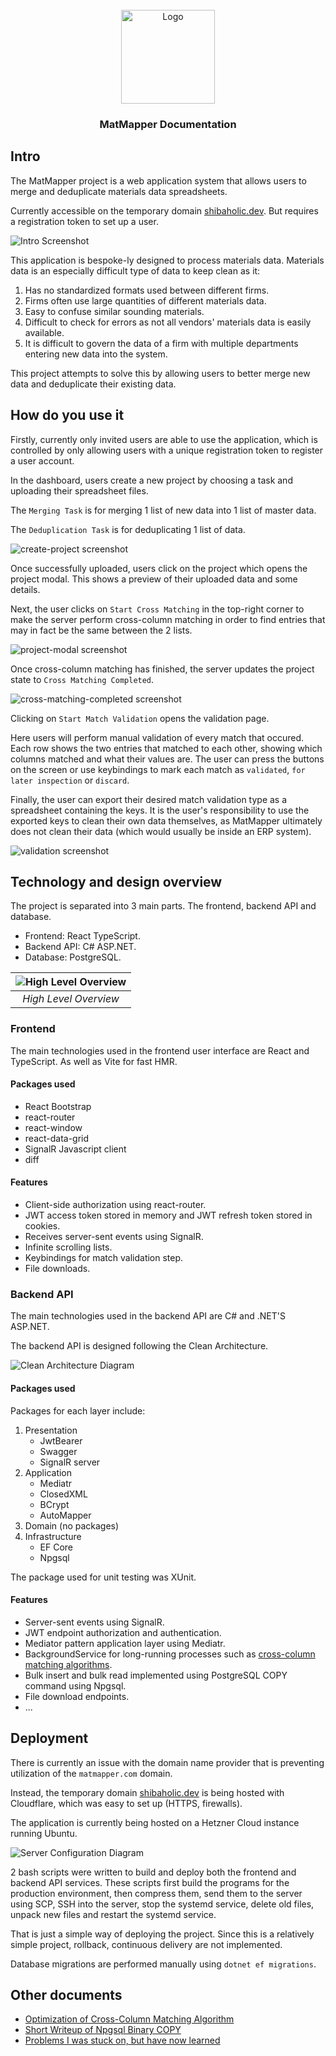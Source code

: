 
<br />
<div align="center">
  <a href="https://github.com/othneildrew/Best-README-Template">
    <img src="assets/matmapper_logo_2.png" alt="Logo" height="150">
  </a>

<h3 align="center">MatMapper Documentation</h3>
</div>

## Intro

The MatMapper project is a web application system that allows users to merge and 
deduplicate materials data spreadsheets.

Currently accessible on the temporary domain [shibaholic.dev](shibaholic.dev). 
But requires a registration token to set up a user.

![Intro Screenshot](assets/intro.png)

This application is bespoke-ly designed to process materials data. 
Materials data is an especially difficult type of data to keep clean as it:

1. Has no standardized formats used between different firms.
2. Firms often use large quantities of different materials data.
3. Easy to confuse similar sounding materials.
4. Difficult to check for errors as not all vendors' materials data is easily available.
5. It is difficult to govern the data of a firm with multiple departments entering new data into the system.

This project attempts to solve this by allowing users to better merge new data and 
deduplicate their existing data.

## How do you use it

Firstly, currently only invited users are able to use the application, 
which is controlled by only allowing users with a unique registration token to register a user account.

In the dashboard, users create a new project by choosing a task and 
uploading their spreadsheet files.

The `Merging Task` is for merging 1 list of new data into 1 list of master data.

The `Deduplication Task` is for deduplicating 1 list of data.

![create-project screenshot](assets/create-project.png)

Once successfully uploaded, users click on the project which opens the project modal. 
This shows a preview of their uploaded data and some details.

Next, the user clicks on `Start Cross Matching` in the top-right corner to make the server 
perform cross-column matching in order to find entries that may in fact be the same between 
the 2 lists.

![project-modal screenshot](assets/project-modal.png)

Once cross-column matching has finished, the server updates the project state to `Cross Matching Completed`.

![cross-matching-completed screenshot](assets/cross-matching-completed.png)

Clicking on `Start Match Validation` opens the validation page.

Here users will perform manual validation of every match that occured. 
Each row shows the two entries that matched to each other, 
showing which columns matched and what their values are. 
The user can press the buttons on the screen or use keybindings to mark each match as `validated`,
`for later inspection` or `discard`.

Finally, the user can export their desired match validation type as a spreadsheet containing the keys. 
It is the user's responsibility to use the exported keys to clean their own data themselves, as
MatMapper ultimately does not clean their data (which would usually be inside an ERP system).

![validation screenshot](assets/intro.png)

## Technology and design overview

The project is separated into 3 main parts. The frontend, backend API and database.

- Frontend: React TypeScript.
- Backend API: C# ASP.NET.
- Database: PostgreSQL.

| ![High Level Overview](HighLevelOverview.drawio.png) | 
|:----------------------------------------------------:| 
|                *High Level Overview*                 |

### Frontend

The main technologies used in the frontend user interface are React and TypeScript. As well as Vite for fast HMR.

#### Packages used

- React Bootstrap
- react-router
- react-window
- react-data-grid
- SignalR Javascript client
- diff

#### Features

- Client-side authorization using react-router.
- JWT access token stored in memory and JWT refresh token stored in cookies.
- Receives server-sent events using SignalR.
- Infinite scrolling lists.
- Keybindings for match validation step.
- File downloads.

### Backend API

The main technologies used in the backend API are C# and .NET'S ASP.NET.

The backend API is designed following the Clean Architecture.

![Clean Architecture Diagram](api/CleanArchitecture.drawio.png)

#### Packages used

Packages for each layer include:
1. Presentation
   - JwtBearer
   - Swagger
   - SignalR server
2. Application
   - Mediatr
   - ClosedXML
   - BCrypt
   - AutoMapper
3. Domain (no packages)
4. Infrastructure
   - EF Core
   - Npgsql

The package used for unit testing was XUnit.

#### Features

- Server-sent events using SignalR.
- JWT endpoint authorization and authentication.
- Mediator pattern application layer using Mediatr.
- BackgroundService for long-running processes such as [cross-column matching algorithms](/api/CrossColumnMatchingOptimization.md).
- Bulk insert and bulk read implemented using PostgreSQL COPY command using Npgsql.
- File download endpoints.
- ...

## Deployment

There is currently an issue with the domain name provider that is 
preventing utilization of the `matmapper.com` domain.

Instead, the temporary domain [shibaholic.dev](shibaholic.dev) is being 
hosted with Cloudflare, which was easy to set up (HTTPS, firewalls).

The application is currently being hosted on a Hetzner Cloud instance 
running Ubuntu.

![Server Configuration Diagram](deployment/ServerConfiguration.drawio.png)

2 bash scripts were written to build and deploy both the frontend and 
backend API services. These scripts first build the programs for the 
production environment, then compress them, send them to the server using SCP,
SSH into the server, stop the systemd service, delete old files, 
unpack new files and restart the systemd service.

That is just a simple way of deploying the project. Since this is a relatively simple
project, rollback, continuous delivery are not implemented.

Database migrations are performed manually using `dotnet ef migrations`.

## Other documents

- [Optimization of Cross-Column Matching Algorithm](api/CrossColumnMatchingOptimization.md)
- [Short Writeup of Npgsql Binary COPY](database/BinaryCopy.md)
- [Problems I was stuck on, but have now learned](LessonsLearned.md)